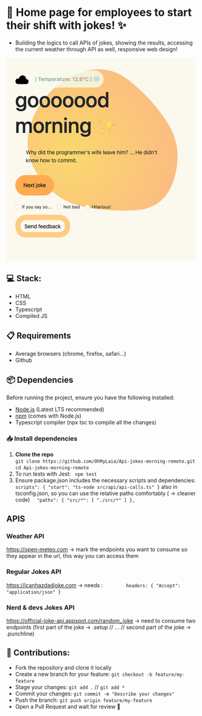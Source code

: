 # 📄  Home page for employees to start their shift with jokes! ✨
- Building the logics to call APIs of jokes, showing the results, accessing the current weather through API as well, responsive web design!

![Web-preview](images/screenshot-preview.png)

## 💻 Stack:
- HTML
- CSS
- Typescript
- Compiled JS

## 📋 Requirements
- Average browsers (chrome, firefox, safari...)
- Github

## 📦 Dependencies

Before running the project, ensure you have the following installed:

- [Node.js](https://nodejs.org/) (Latest LTS recommended)
- [npm](https://www.npmjs.com/) (comes with Node.js)
- Typescript compiler (npx tsc to compile all the changes)

### 📥 Install dependencies

1. **Clone the repo**  
   `git clone https://github.com/OhMyLaia/Api-jokes-morning-remote.git
   cd Api-jokes-morning-remote`
2. 	To run tests with Jest:
 	` npm test`
3. 	Ensure package.json includes the necessary scripts and dependencies:
   ` scripts": {
    "start": "ts-node src/api/api-calls.ts"
  }`
also in tsconfig.json, so you can use the relative paths comfortably ( -> cleaner code)
`  "paths": {
   "src/*": [
   "./src/*"
   ]
   },`

## APIS
### Weather API
https://open-meteo.com
     -> mark the endpoints you want to consume so they appear in the url, this way you can access them

### Regular Jokes API
https://icanhazdadjoke.com
     -> needs : `        headers: {
            "Accept": "application/json"
        }`

### Nerd & devs Jokes API
https://official-joke-api.appspot.com/random_joke
       -> need to consume two endpoints (first part of the joke -> .setup // ... // second part of the joke -> .punchline)
   	

## 🤝 Contributions:
- Fork the repository and clone it locally
- Create a new branch for your feature: ``` git checkout -b feature/my-feature ```
- Stage your changes: ``` git add . ``` // ``` git add * ```
- Commit your changes: ``` git commit -m "Describe your changes" ```
- Push the branch: ``` git push origin feature/my-feature ```
- Open a Pull Request and wait for review 🫡

